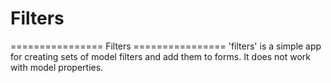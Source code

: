 # Filters
================ Filters ================ 'filters' is a simple app for creating sets of model filters and add them to forms. It does not work with model properties.
